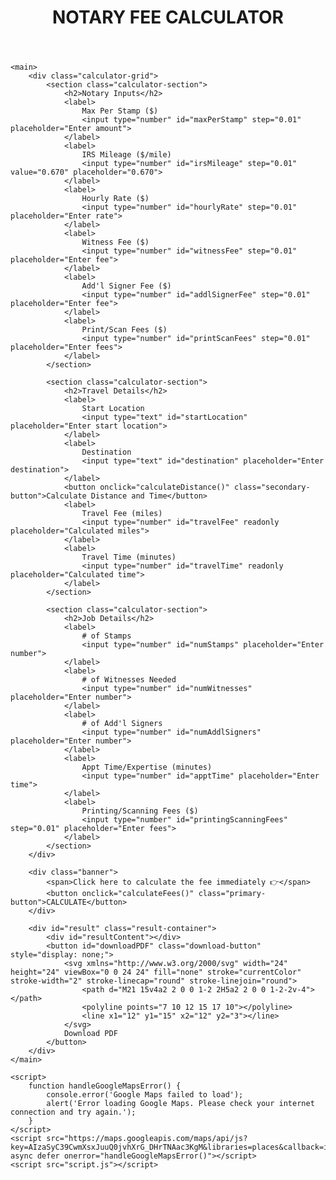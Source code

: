 <!DOCTYPE html>
<html lang="en">
<head>
    <meta charset="UTF-8">
    <meta name="viewport" content="width=device-width, initial-scale=1.0">
    <title>Notary Fee Calculator</title>
    <link rel="stylesheet" href="styles.css">
    <link href="https://fonts.googleapis.com/css2?family=Poppins:wght@400;500;600;700&display=swap" rel="stylesheet">
    <script src="https://cdnjs.cloudflare.com/ajax/libs/jspdf/2.5.1/jspdf.umd.min.js"></script>
    <script src="https://cdnjs.cloudflare.com/ajax/libs/jspdf-autotable/3.5.20/jspdf.plugin.autotable.min.js"></script>
</head>
<body>
    <header>
        <h1>NOTARY FEE CALCULATOR</h1>
    </header>
    
    <main>
        <div class="calculator-grid">
            <section class="calculator-section">
                <h2>Notary Inputs</h2>
                <label>
                    Max Per Stamp ($)
                    <input type="number" id="maxPerStamp" step="0.01" placeholder="Enter amount">
                </label>
                <label>
                    IRS Mileage ($/mile)
                    <input type="number" id="irsMileage" step="0.01" value="0.670" placeholder="0.670">
                </label>
                <label>
                    Hourly Rate ($)
                    <input type="number" id="hourlyRate" step="0.01" placeholder="Enter rate">
                </label>
                <label>
                    Witness Fee ($)
                    <input type="number" id="witnessFee" step="0.01" placeholder="Enter fee">
                </label>
                <label>
                    Add'l Signer Fee ($)
                    <input type="number" id="addlSignerFee" step="0.01" placeholder="Enter fee">
                </label>
                <label>
                    Print/Scan Fees ($)
                    <input type="number" id="printScanFees" step="0.01" placeholder="Enter fees">
                </label>
            </section>

            <section class="calculator-section">
                <h2>Travel Details</h2>
                <label>
                    Start Location
                    <input type="text" id="startLocation" placeholder="Enter start location">
                </label>
                <label>
                    Destination
                    <input type="text" id="destination" placeholder="Enter destination">
                </label>
                <button onclick="calculateDistance()" class="secondary-button">Calculate Distance and Time</button>
                <label>
                    Travel Fee (miles)
                    <input type="number" id="travelFee" readonly placeholder="Calculated miles">
                </label>
                <label>
                    Travel Time (minutes)
                    <input type="number" id="travelTime" readonly placeholder="Calculated time">
                </label>
            </section>

            <section class="calculator-section">
                <h2>Job Details</h2>
                <label>
                    # of Stamps
                    <input type="number" id="numStamps" placeholder="Enter number">
                </label>
                <label>
                    # of Witnesses Needed
                    <input type="number" id="numWitnesses" placeholder="Enter number">
                </label>
                <label>
                    # of Add'l Signers
                    <input type="number" id="numAddlSigners" placeholder="Enter number">
                </label>
                <label>
                    Appt Time/Expertise (minutes)
                    <input type="number" id="apptTime" placeholder="Enter time">
                </label>
                <label>
                    Printing/Scanning Fees ($)
                    <input type="number" id="printingScanningFees" step="0.01" placeholder="Enter fees">
                </label>
            </section>
        </div>

        <div class="banner">
            <span>Click here to calculate the fee immediately 👉</span>
            <button onclick="calculateFees()" class="primary-button">CALCULATE</button>
        </div>

        <div id="result" class="result-container">
            <div id="resultContent"></div>
            <button id="downloadPDF" class="download-button" style="display: none;">
                <svg xmlns="http://www.w3.org/2000/svg" width="24" height="24" viewBox="0 0 24 24" fill="none" stroke="currentColor" stroke-width="2" stroke-linecap="round" stroke-linejoin="round">
                    <path d="M21 15v4a2 2 0 0 1-2 2H5a2 2 0 0 1-2-2v-4"></path>
                    <polyline points="7 10 12 15 17 10"></polyline>
                    <line x1="12" y1="15" x2="12" y2="3"></line>
                </svg>
                Download PDF
            </button>
        </div>
    </main>

    <script>
        function handleGoogleMapsError() {
            console.error('Google Maps failed to load');
            alert('Error loading Google Maps. Please check your internet connection and try again.');
        }
    </script>
    <script src="https://maps.googleapis.com/maps/api/js?key=AIzaSyC39CwmXsxJuuQ0jvhXrG_DHrTNAac3KgM&libraries=places&callback=initAutocomplete" async defer onerror="handleGoogleMapsError()"></script>
    <script src="script.js"></script>
</body>
</html>